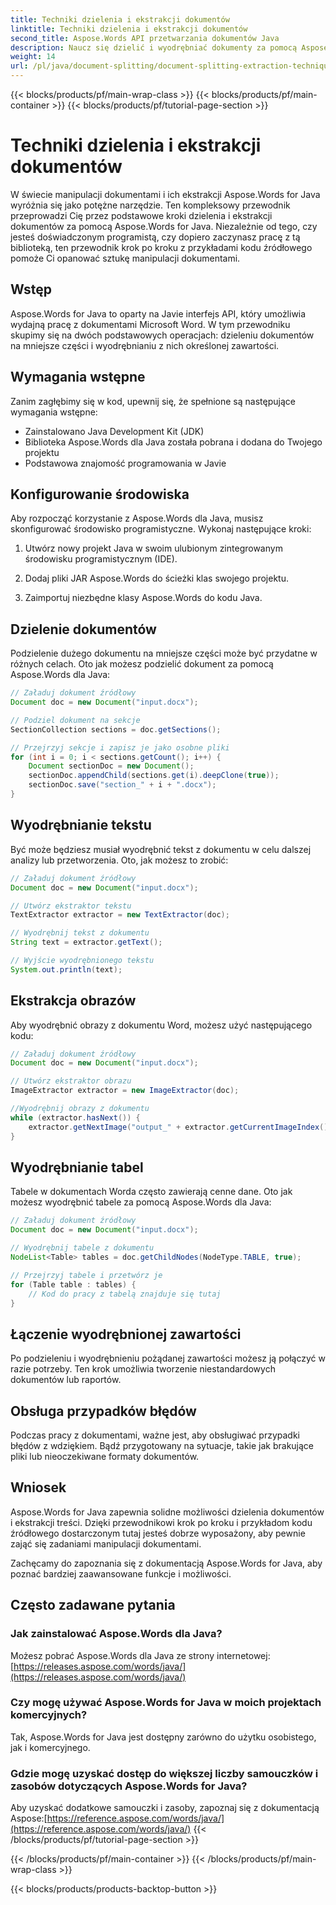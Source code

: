 ```yaml
---
title: Techniki dzielenia i ekstrakcji dokumentów
linktitle: Techniki dzielenia i ekstrakcji dokumentów
second_title: Aspose.Words API przetwarzania dokumentów Java
description: Naucz się dzielić i wyodrębniać dokumenty za pomocą Aspose.Words dla Java. Przewodnik krok po kroku z kodem źródłowym do wydajnej manipulacji. Odblokuj moc Aspose
weight: 14
url: /pl/java/document-splitting/document-splitting-extraction-techniques/
---
```


{{< blocks/products/pf/main-wrap-class >}}
{{< blocks/products/pf/main-container >}}
{{< blocks/products/pf/tutorial-page-section >}}

# Techniki dzielenia i ekstrakcji dokumentów


W świecie manipulacji dokumentami i ich ekstrakcji Aspose.Words for Java wyróżnia się jako potężne narzędzie. Ten kompleksowy przewodnik przeprowadzi Cię przez podstawowe kroki dzielenia i ekstrakcji dokumentów za pomocą Aspose.Words for Java. Niezależnie od tego, czy jesteś doświadczonym programistą, czy dopiero zaczynasz pracę z tą biblioteką, ten przewodnik krok po kroku z przykładami kodu źródłowego pomoże Ci opanować sztukę manipulacji dokumentami.

## Wstęp

Aspose.Words for Java to oparty na Javie interfejs API, który umożliwia wydajną pracę z dokumentami Microsoft Word. W tym przewodniku skupimy się na dwóch podstawowych operacjach: dzieleniu dokumentów na mniejsze części i wyodrębnianiu z nich określonej zawartości.

## Wymagania wstępne

Zanim zagłębimy się w kod, upewnij się, że spełnione są następujące wymagania wstępne:

- Zainstalowano Java Development Kit (JDK)
- Biblioteka Aspose.Words dla Java została pobrana i dodana do Twojego projektu
- Podstawowa znajomość programowania w Javie

## Konfigurowanie środowiska

Aby rozpocząć korzystanie z Aspose.Words dla Java, musisz skonfigurować środowisko programistyczne. Wykonaj następujące kroki:

1. Utwórz nowy projekt Java w swoim ulubionym zintegrowanym środowisku programistycznym (IDE).

2. Dodaj pliki JAR Aspose.Words do ścieżki klas swojego projektu.

3. Zaimportuj niezbędne klasy Aspose.Words do kodu Java.

## Dzielenie dokumentów

Podzielenie dużego dokumentu na mniejsze części może być przydatne w różnych celach. Oto jak możesz podzielić dokument za pomocą Aspose.Words dla Java:

```java
// Załaduj dokument źródłowy
Document doc = new Document("input.docx");

// Podziel dokument na sekcje
SectionCollection sections = doc.getSections();

// Przejrzyj sekcje i zapisz je jako osobne pliki
for (int i = 0; i < sections.getCount(); i++) {
    Document sectionDoc = new Document();
    sectionDoc.appendChild(sections.get(i).deepClone(true));
    sectionDoc.save("section_" + i + ".docx");
}
```

## Wyodrębnianie tekstu

Być może będziesz musiał wyodrębnić tekst z dokumentu w celu dalszej analizy lub przetworzenia. Oto, jak możesz to zrobić:

```java
// Załaduj dokument źródłowy
Document doc = new Document("input.docx");

// Utwórz ekstraktor tekstu
TextExtractor extractor = new TextExtractor(doc);

// Wyodrębnij tekst z dokumentu
String text = extractor.getText();

// Wyjście wyodrębnionego tekstu
System.out.println(text);
```

## Ekstrakcja obrazów

Aby wyodrębnić obrazy z dokumentu Word, możesz użyć następującego kodu:

```java
// Załaduj dokument źródłowy
Document doc = new Document("input.docx");

// Utwórz ekstraktor obrazu
ImageExtractor extractor = new ImageExtractor(doc);

//Wyodrębnij obrazy z dokumentu
while (extractor.hasNext()) {
    extractor.getNextImage("output_" + extractor.getCurrentImageIndex() + ".png");
}
```

## Wyodrębnianie tabel

Tabele w dokumentach Worda często zawierają cenne dane. Oto jak możesz wyodrębnić tabele za pomocą Aspose.Words dla Java:

```java
// Załaduj dokument źródłowy
Document doc = new Document("input.docx");

// Wyodrębnij tabele z dokumentu
NodeList<Table> tables = doc.getChildNodes(NodeType.TABLE, true);

// Przejrzyj tabele i przetwórz je
for (Table table : tables) {
    // Kod do pracy z tabelą znajduje się tutaj
}
```

## Łączenie wyodrębnionej zawartości

Po podzieleniu i wyodrębnieniu pożądanej zawartości możesz ją połączyć w razie potrzeby. Ten krok umożliwia tworzenie niestandardowych dokumentów lub raportów.

## Obsługa przypadków błędów

Podczas pracy z dokumentami, ważne jest, aby obsługiwać przypadki błędów z wdziękiem. Bądź przygotowany na sytuacje, takie jak brakujące pliki lub nieoczekiwane formaty dokumentów.

## Wniosek

Aspose.Words for Java zapewnia solidne możliwości dzielenia dokumentów i ekstrakcji treści. Dzięki przewodnikowi krok po kroku i przykładom kodu źródłowego dostarczonym tutaj jesteś dobrze wyposażony, aby pewnie zająć się zadaniami manipulacji dokumentami.

Zachęcamy do zapoznania się z dokumentacją Aspose.Words for Java, aby poznać bardziej zaawansowane funkcje i możliwości.

## Często zadawane pytania

### Jak zainstalować Aspose.Words dla Java?

 Możesz pobrać Aspose.Words dla Java ze strony internetowej:[https://releases.aspose.com/words/java/](https://releases.aspose.com/words/java/)

### Czy mogę używać Aspose.Words for Java w moich projektach komercyjnych?

Tak, Aspose.Words for Java jest dostępny zarówno do użytku osobistego, jak i komercyjnego.

### Gdzie mogę uzyskać dostęp do większej liczby samouczków i zasobów dotyczących Aspose.Words for Java?

 Aby uzyskać dodatkowe samouczki i zasoby, zapoznaj się z dokumentacją Aspose:[https://reference.aspose.com/words/java/](https://reference.aspose.com/words/java/)
{{< /blocks/products/pf/tutorial-page-section >}}

{{< /blocks/products/pf/main-container >}}
{{< /blocks/products/pf/main-wrap-class >}}

{{< blocks/products/products-backtop-button >}}
